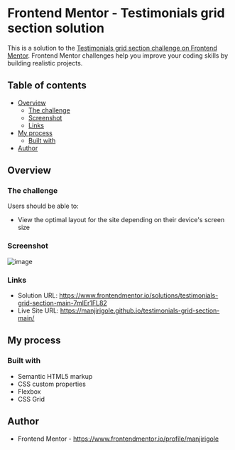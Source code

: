 # Frontend Mentor - Testimonials grid section solution

This is a solution to the [Testimonials grid section challenge on Frontend Mentor](https://www.frontendmentor.io/challenges/testimonials-grid-section-Nnw6J7Un7). Frontend Mentor challenges help you improve your coding skills by building realistic projects. 

## Table of contents

- [Overview](#overview)
  - [The challenge](#the-challenge)
  - [Screenshot](#screenshot)
  - [Links](#links)
- [My process](#my-process)
  - [Built with](#built-with)
- [Author](#author)


## Overview

### The challenge

Users should be able to:

- View the optimal layout for the site depending on their device's screen size

### Screenshot

![image](https://github.com/user-attachments/assets/b163660f-a322-42e8-a250-68b07faef786)

### Links

- Solution URL: https://www.frontendmentor.io/solutions/testimonials-grid-section-main-7mlEr1FL82
- Live Site URL: https://manjirigole.github.io/testimonials-grid-section-main/
## My process

### Built with

- Semantic HTML5 markup
- CSS custom properties
- Flexbox
- CSS Grid

## Author

- Frontend Mentor - https://www.frontendmentor.io/profile/manjirigole
